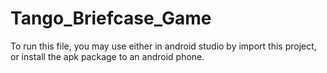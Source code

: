 <h1> Tango_Briefcase_Game </h1>
To run this file, you may use either in android studio by import this project, or install the apk package to an android phone. 
